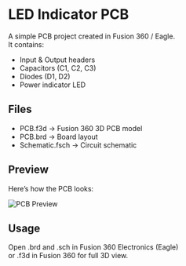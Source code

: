 # LED Indicator PCB

A simple PCB project created in Fusion 360 / Eagle.  
It contains:
- Input & Output headers
- Capacitors (C1, C2, C3)
- Diodes (D1, D2)
- Power indicator LED

## Files
- PCB.f3d → Fusion 360 3D PCB model  
- PCB.brd → Board layout  
- Schematic.fsch → Circuit schematic  

## Preview
Here’s how the PCB looks:

![PCB Preview](images/pcb.png)

## Usage
Open .brd and .sch in Fusion 360 Electronics (Eagle)  
or .f3d in Fusion 360 for full 3D view.
